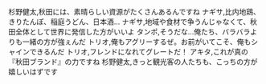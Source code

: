 杉野健太,秋田には、素晴らしい資源がたくさんあるんですね
ナギサ,比内地鶏、きりたんぽ、稲庭うどん、日本酒...
ナギサ,地域や食材で争うんじゃなくて、秋田全体として世界に発信した方がいいよ
タンポ,そうだな...俺たち、バラバラよりも一緒の方が強ぇんだ
トリオ,俺もアグリーするぜ。お前がいてこそ、俺もシャインできるんだ
トリオ,フレンドになれてグレートだ！
アキタ,これが真の『秋田ブランド』の力ですね
杉野健太,きっと観光客の人たちも、こっちの方が嬉しいはずです
